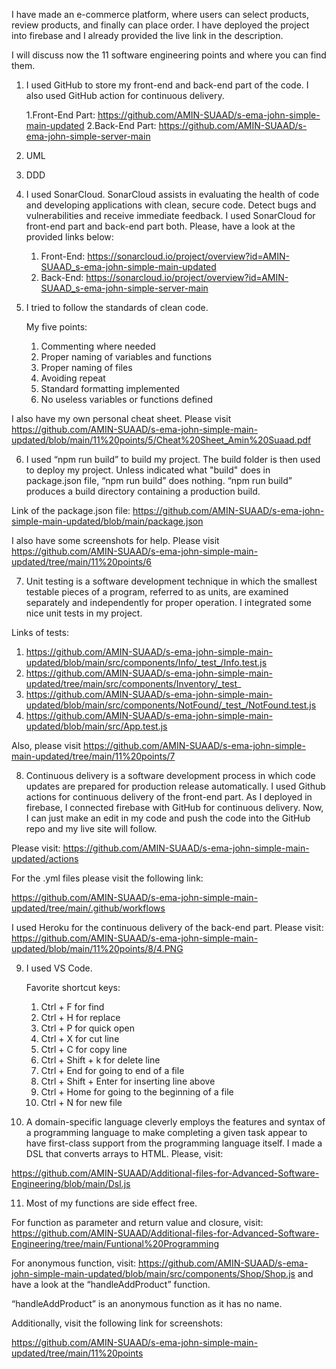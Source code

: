 I have made an e-commerce platform, where users can select products, review products, and finally can place order. I have deployed the project into firebase and I already provided the live link in the description. 

I will discuss now the 11 software engineering points and where you can find them. 


1. I used GitHub to store my front-end and back-end part of the code. I also used GitHub action for continuous delivery.

   1.Front-End Part: https://github.com/AMIN-SUAAD/s-ema-john-simple-main-updated
   2.Back-End Part: https://github.com/AMIN-SUAAD/s-ema-john-simple-server-main

   
2. UML


3. DDD


4. I used SonarCloud. SonarCloud assists in evaluating the health of code and developing applications with clean, secure code. Detect bugs and vulnerabilities and receive immediate feedback. I used SonarCloud for front-end part and back-end part both. Please, have a look at the provided links below:

   1. Front-End: https://sonarcloud.io/project/overview?id=AMIN-SUAAD_s-ema-john-simple-main-updated
   2. Back-End: https://sonarcloud.io/project/overview?id=AMIN-SUAAD_s-ema-john-simple-server-main


5. I tried to follow the standards of clean code. 

   My five points: 
   1. Commenting where needed
   2. Proper naming of variables and functions
   3. Proper naming of files
   4. Avoiding repeat
   5. Standard formatting implemented
   6. No useless variables or functions defined

I also have my own personal cheat sheet. Please visit https://github.com/AMIN-SUAAD/s-ema-john-simple-main-updated/blob/main/11%20points/5/Cheat%20Sheet_Amin%20Suaad.pdf


6. I used “npm run build” to build my project. The build folder is then used to deploy my project. Unless indicated what "build" does in package.json file, “npm run build” does nothing. “npm run build” produces a build directory containing a production build.

Link of the package.json file: https://github.com/AMIN-SUAAD/s-ema-john-simple-main-updated/blob/main/package.json

I also have some screenshots for help. Please visit https://github.com/AMIN-SUAAD/s-ema-john-simple-main-updated/tree/main/11%20points/6


7. Unit testing is a software development technique in which the smallest testable pieces of a program, referred to as units, are examined separately and independently for proper operation. I integrated some nice unit tests in my project. 

Links of tests: 

  1. https://github.com/AMIN-SUAAD/s-ema-john-simple-main-updated/blob/main/src/components/Info/_test_/Info.test.js
  2. https://github.com/AMIN-SUAAD/s-ema-john-simple-main-updated/tree/main/src/components/Inventory/_test_
  3. https://github.com/AMIN-SUAAD/s-ema-john-simple-main-updated/blob/main/src/components/NotFound/_test_/NotFound.test.js
  4. https://github.com/AMIN-SUAAD/s-ema-john-simple-main-updated/blob/main/src/App.test.js

Also, please visit https://github.com/AMIN-SUAAD/s-ema-john-simple-main-updated/tree/main/11%20points/7


8. Continuous delivery is a software development process in which code updates are prepared for production release automatically. I used Github actions for continuous delivery of the front-end part. As I deployed in firebase, I connected firebase with GitHub for continuous delivery. Now, I can just make an edit in my code and push the code into the GitHub repo and my live site will follow.

Please visit: https://github.com/AMIN-SUAAD/s-ema-john-simple-main-updated/actions

For the .yml files please visit the following link:

https://github.com/AMIN-SUAAD/s-ema-john-simple-main-updated/tree/main/.github/workflows

I used Heroku for the continuous delivery of the back-end part. Please visit: 
https://github.com/AMIN-SUAAD/s-ema-john-simple-main-updated/blob/main/11%20points/8/4.PNG


9. I used VS Code. 

    Favorite shortcut keys:
    1. Ctrl + F for find
    2. Ctrl + H for replace
    3. Ctrl + P for quick open
    4. Ctrl + X for cut line
    5. Ctrl + C for copy line
    6. Ctrl + Shift + k for delete line
    7. Ctrl + End for going to end of a file
    8. Ctrl + Shift + Enter for inserting line above
    9. Ctrl + Home for going to the beginning of a file
    10. Ctrl + N for new file


10.  A domain-specific language cleverly employs the features and syntax of a programming language to make completing a given task appear to have first-class support from the programming language itself. I made a DSL that converts arrays to HTML. Please, visit:

https://github.com/AMIN-SUAAD/Additional-files-for-Advanced-Software-Engineering/blob/main/Dsl.js


11. Most of my functions are side effect free.

For function as parameter and return value and closure, visit:
https://github.com/AMIN-SUAAD/Additional-files-for-Advanced-Software-Engineering/tree/main/Funtional%20Programming

For anonymous function, visit: 
https://github.com/AMIN-SUAAD/s-ema-john-simple-main-updated/blob/main/src/components/Shop/Shop.js and have a look at the “handleAddProduct” function.

“handleAddProduct” is an anonymous function as it has no name. 


Additionally, visit the following link for screenshots:

https://github.com/AMIN-SUAAD/s-ema-john-simple-main-updated/tree/main/11%20points
